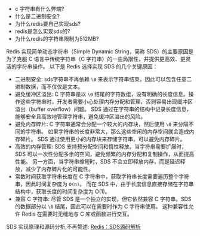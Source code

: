 - c 字符串有什么弊端?
- 什么是二进制安全?
- 为什么redis要自己实现sds?
- redis是怎么实现sds的?
- 为什么redis的字符串限制为512MB?

Redis 实现简单动态字符串（Simple Dynamic String，简称 SDS）的主要原因是为了克服 C 语言中传统字符串（C 字符串）的一些局限性，并提供更高效、更灵活的字符串操作。
以下是 Redis 选择实现 SDS 的几个关键原因：
- 二进制安全: sds字符串不再依赖 `\0` 来表示字符串结束，因此可以包含任意二进制数据，而不仅仅是文本。
- 避免缓冲区溢出: C 字符串是以 `\0` 结尾的字符数组，没有明确的长度信息。操作这些字符串时，开发者需要小心处理内存分配和管理，否则容易出现缓冲区溢出（buffer overflow）问题。
SDS 通过在字符串的结构中记录长度信息，能够安全且高效地管理字符串，避免缓冲区溢出的风险。
- 避免内存碎片: C 字符串通常会分配一个较大的内存块，然后使用 `\0` 来分隔不同的字符串。 如果字符串的长度非常大，那么这些空闲的内存空间就会造成内存碎片。
SDS 通过使用更小的内存块来存储字符串，可以避免内存碎片。
-  高效的内存管理: SDS 支持预分配空间和惰性释放。当字符串需要扩展时，SDS 可以一次性分配多余的空间，避免频繁的内存分配和复制操作，从而提高性能。
另一方面，当字符串缩短时，SDS 不会立即释放内存，而是延迟释放，减少了内存碎片化的可能性。
- 常数时间获取字符串长度在 C 字符串中，获取字符串长度需要遍历整个字符串，因此时间复杂度为 `O(n)`。
而在 SDS 中，由于长度信息直接存储在字符串结构中，获取长度的时间复杂度为 O(1)。
- 兼容 C 字符串: 尽管 SDS 是一个独立的实现，但它依然兼容 C 字符串。SDS 的数据部分以 `\0` 结尾，因此可以在需要时作为 C 字符串使用。
这种兼容性允许 Redis 在需要时无缝地与 C 库或函数进行交互。

SDS 实现原理和源码分析,不再赘述: [Redis：SDS源码解析](https://juejin.cn/post/7064359936842530830)

